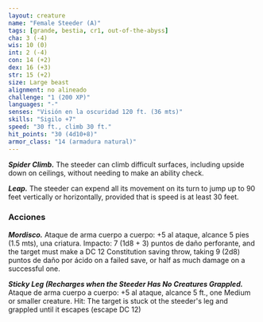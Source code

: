 ```yaml
---
layout: creature
name: "Female Steeder (A)"
tags: [grande, bestia, cr1, out-of-the-abyss]
cha: 3 (-4)
wis: 10 (0)
int: 2 (-4)
con: 14 (+2)
dex: 16 (+3)
str: 15 (+2)
size: Large beast
alignment: no alineado
challenge: "1 (200 XP)"
languages: "-"
senses: "Visión en la oscuridad 120 ft. (36 mts)"
skills: "Sigilo +7"
speed: "30 ft., climb 30 ft."
hit_points: "30 (4d10+8)"
armor_class: "14 (armadura natural)"
---
```


***Spider Climb.*** The steeder can climb difficult surfaces, including upside down on ceilings, without needing to make an ability check.

***Leap.*** The steeder can expend all its movement on its turn to jump up to 90 feet vertically or horizontally, provided that is speed is at least 30 feet.

### Acciones

***Mordisco.*** Ataque de arma cuerpo a cuerpo: +5 al ataque, alcance 5 pies (1.5 mts), una criatura. Impacto: 7 (1d8 + 3) puntos de daño perforante, and the target must make a DC 12 Constitution saving throw, taking 9 (2d8) puntos de daño por ácido on a failed save, or half as much damage on a successful one.

***Sticky Leg (Recharges when the Steeder Has No Creatures Grappled.*** Ataque de arma cuerpo a cuerpo: +5 al ataque, alcance 5 ft., one Medium or smaller creature. Hit: The target is stuck ot the steeder's leg and grappled until it escapes (escape DC 12)